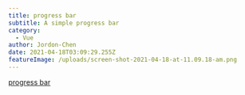 ```yaml
---
title: progress bar
subtitle: A simple progress bar
category:
  - Vue
author: Jordon-Chen
date: 2021-04-18T03:09:29.255Z
featureImage: /uploads/screen-shot-2021-04-18-at-11.09.18-am.png
---
```

[progress bar](https://jordon-chen.github.io/Vue2.js/progress/index.html)